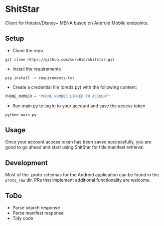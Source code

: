 # ShitStar
Client for Hotstar/Disney+ MENA based on Android Mobile endpoints.

## Setup
* Clone the repo
```commandline
git clone https://github.com/serv0id/shitstar.git
```
* Install the requirements
```commandline
pip install -r requirements.txt
```
* Create a credential file (creds.py) with the following content:
```python
PHONE_NUMBER = "PHONE NUMBER LINKED TO ACCOUNT"
```
* Run main.py to log in to your account and save the access token
```commandline
python main.py
```

## Usage
Once your account access token has been saved successfully, you are good to go ahead and start using ShitStar for title manifest retrieval.

## Development
Most of the .proto schemas for the Android application can be found in the `proto_raw` dir. PRs that implement additional functionality are welcome.

## ToDo
* Parse search response
* Parse manifest response
* Tidy code
